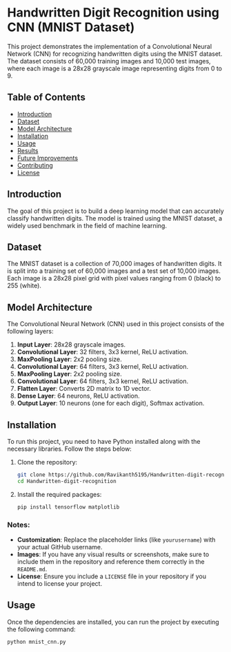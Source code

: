 # Handwritten Digit Recognition using CNN (MNIST Dataset)

This project demonstrates the implementation of a Convolutional Neural Network (CNN) for recognizing handwritten digits using the MNIST dataset. The dataset consists of 60,000 training images and 10,000 test images, where each image is a 28x28 grayscale image representing digits from 0 to 9.

## Table of Contents
- [Introduction](#introduction)
- [Dataset](#dataset)
- [Model Architecture](#model-architecture)
- [Installation](#installation)
- [Usage](#usage)
- [Results](#results)
- [Future Improvements](#future-improvements)
- [Contributing](#contributing)
- [License](#license)

## Introduction
The goal of this project is to build a deep learning model that can accurately classify handwritten digits. The model is trained using the MNIST dataset, a widely used benchmark in the field of machine learning.

## Dataset
The MNIST dataset is a collection of 70,000 images of handwritten digits. It is split into a training set of 60,000 images and a test set of 10,000 images. Each image is a 28x28 pixel grid with pixel values ranging from 0 (black) to 255 (white).

## Model Architecture
The Convolutional Neural Network (CNN) used in this project consists of the following layers:

1. **Input Layer**: 28x28 grayscale images.
2. **Convolutional Layer**: 32 filters, 3x3 kernel, ReLU activation.
3. **MaxPooling Layer**: 2x2 pooling size.
4. **Convolutional Layer**: 64 filters, 3x3 kernel, ReLU activation.
5. **MaxPooling Layer**: 2x2 pooling size.
6. **Convolutional Layer**: 64 filters, 3x3 kernel, ReLU activation.
7. **Flatten Layer**: Converts 2D matrix to 1D vector.
8. **Dense Layer**: 64 neurons, ReLU activation.
9. **Output Layer**: 10 neurons (one for each digit), Softmax activation.

## Installation
To run this project, you need to have Python installed along with the necessary libraries. Follow the steps below:

1. Clone the repository:
    ```bash
    git clone https://github.com/Ravikanth5195/Handwritten-digit-recognition.git
    cd Handwritten-digit-recognition
    ```

2. Install the required packages:
    ```bash
    pip install tensorflow matplotlib
    ```
### Notes:
- **Customization**: Replace the placeholder links (like `yourusername`) with your actual GitHub username.
- **Images**: If you have any visual results or screenshots, make sure to include them in the repository and reference them correctly in the `README.md`.
- **License**: Ensure you include a `LICENSE` file in your repository if you intend to license your project.

## Usage
Once the dependencies are installed, you can run the project by executing the following command:

```bash
python mnist_cnn.py


